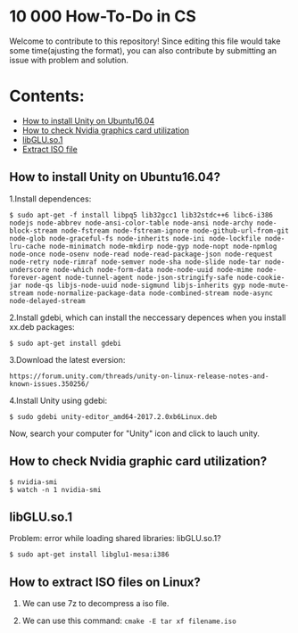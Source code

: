 # 10 000 How-To-Do in CS
Welcome to contribute to this repository! Since editing this file would take some time(ajusting the format), you can also contribute by submitting an issue with problem and solution.

# Contents:
- [How to install Unity on Ubuntu16.04](#how-to-install-unity-on-ubuntu1604)
- [How to check Nvidia graphics card utilization](#how-to-check-nvidia-graphic-card-utilization)
- [libGLU.so.1](#libgluso1)
- [Extract ISO file](#how-to-extract-iso-files-on-linux)

## How to install Unity on Ubuntu16.04?

1.Install dependences:

	$ sudo apt-get -f install libpq5 lib32gcc1 lib32stdc++6 libc6-i386 nodejs node-abbrev node-ansi-color-table node-ansi node-archy node-block-stream node-fstream node-fstream-ignore node-github-url-from-git node-glob node-graceful-fs node-inherits node-ini node-lockfile node-lru-cache node-minimatch node-mkdirp node-gyp node-nopt node-npmlog node-once node-osenv node-read node-read-package-json node-request node-retry node-rimraf node-semver node-sha node-slide node-tar node-underscore node-which node-form-data node-node-uuid node-mime node-forever-agent node-tunnel-agent node-json-stringify-safe node-cookie-jar node-qs libjs-node-uuid node-sigmund libjs-inherits gyp node-mute-stream node-normalize-package-data node-combined-stream node-async node-delayed-stream

2.Install gdebi, which can install the neccessary depences when you install xx.deb packages:

	$ sudo apt-get install gdebi

3.Download the latest eversion:

	https://forum.unity.com/threads/unity-on-linux-release-notes-and-known-issues.350256/

4.Install Unity using gdebi:

	$ sudo gdebi unity-editor_amd64-2017.2.0xb6Linux.deb
Now, search your computer for "Unity" icon and click to lauch unity.

## How to check Nvidia graphic card utilization?
	$ nvidia-smi
	$ watch -n 1 nvidia-smi
	
## libGLU.so.1
Problem: error while loading shared libraries: libGLU.so.1?

	$ sudo apt-get install libglu1-mesa:i386

## How to extract ISO files on Linux?

1. We can use 7z to decompress a iso file.

2. We can use this command: `cmake -E tar xf filename.iso`

